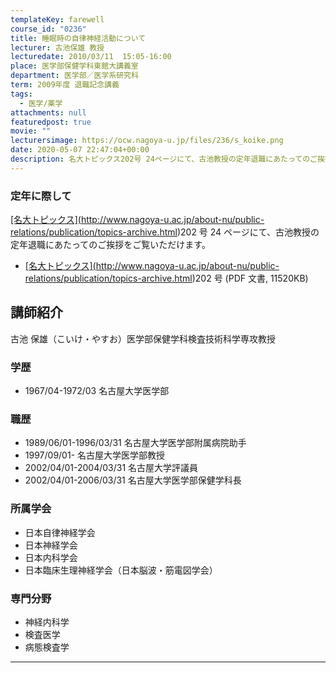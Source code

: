 ```yaml
---
templateKey: farewell
course_id: "0236"
title: 睡眠時の自律神経活動について
lecturer: 古池保雄 教授
lecturedate: 2010/03/11  15:05-16:00
place: 医学部保健学科東館大講義室
department: 医学部／医学系研究科
term: 2009年度 退職記念講義
tags:
  - 医学/薬学
attachments: null
featuredpost: true
movie: ""
lecturersimage: https://ocw.nagoya-u.jp/files/236/s_koike.png
date: 2020-05-07 22:47:04+00:00
description: 名大トピックス202号 24ページにて、古池教授の定年退職にあたってのご挨拶をご覧いただけます。   * ....
---
```


### 定年に際して

<a href="http://www.nagoya-u.ac.jp/extra/topics/pdf/no202.pdf#page=24" target="_blank">\[名大トピックス](http://www.nagoya-u.ac.jp/about-nu/public-relations/publication/topics-archive.html)202 号 24 ページ</a>にて、古池教授の定年退職にあたってのご挨拶をご覧いただけます。

- <a href="http://www.nagoya-u.ac.jp/topics/pdf/no202.pdf" target="_blank">\[名大トピックス](http://www.nagoya-u.ac.jp/about-nu/public-relations/publication/topics-archive.html)202 号</a> (PDF 文書, 11520KB)

## 講師紹介

古池 保雄（こいけ・やすお）医学部保健学科検査技術科学専攻教授

### 学歴

- 1967/04-1972/03 名古屋大学医学部

### 職歴

- 1989/06/01-1996/03/31 名古屋大学医学部附属病院助手
- 1997/09/01- 名古屋大学医学部教授
- 2002/04/01-2004/03/31 名古屋大学評議員
- 2002/04/01-2006/03/31 名古屋大学医学部保健学科長

### 所属学会

- 日本自律神経学会
- 日本神経学会
- 日本内科学会
- 日本臨床生理神経学会（日本脳波・筋電図学会）

### 専門分野

- 神経内科学
- 検査医学
- 病態検査学

---
